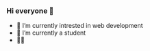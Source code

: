 ### Hi everyone 👋

- 🔭 I’m currently intrested in web development
- 🌱 I’m currently a student
- 😶‍🌫️
